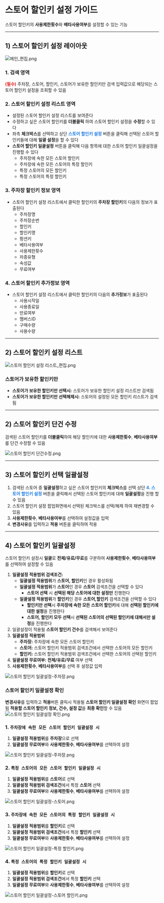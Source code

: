 # 스토어 할인키 설정 가이드
스토어 할인키의 **사용제한횟수**와 **베타사용여부**를 설정할 수 있는 기능


---


## 1) 스토어 할인키 설정 레이아웃
![메인_편집.png](img2/메인_편집.png)


### 1. 검색 영역
<span style="color:#e11d21">**(필수)**</span> 주차장, 스토어, 할인키, 스토어가 보유한 할인키만 검색 입력값으로 해당되는 스토어 할인키 설정을 조회할 수 있음


### 2. 스토어 할인키 설정 리스트 영역
- 설정된 스토어 할인키 설정 리스트를 보여준다
- 수정하고 싶은 스토어 할인키를 **더블클릭** 하여 스토어 할인키 설정을 **수정**할 수 있다
- 좌측 **체크박스**를 선택하고 상단 **<span style="color:#207de5">스토어 할인키 설정</span>** 버튼을 클릭해 선택된 스토어 할인키들에 대해 **일괄 설정**을 할 수 있다
- **스토어 할인키 일괄설정** 버튼을 클릭해 다음 항목에 대한 스토어 할인키 일괄설정을 진행할 수 있다
    - 주차장에 속한 모든 스토어 할인키
    - 주차장에 속한 모든 스토어의 특정 할인키
    - 특정 스토어의 모든 할인키
    - 특정 스토어의 특정 할인키


### 3. 주차장 할인키 정보 영역
- 스토어 할인키 설정 리스트에서 클릭한 할인키의 **주차장 할인키**의 다음의 정보가 표출된다
    - 주차장명
    - 주차장순번
    - 할인키
    - 할인키명
    - 펑션키
    - 베타사용여부
    - 사용제한횟수
    - 차종유형
    - 속성값
    - 무료여부


### 4. 스토어 할인키 추가정보 영역
- 스토어 할인키 설정 리스트에서 클릭한 할인키의 다음의 **추가정보**가 표출된다
    - 사용시작일
    - 사용종료일
    - 만료여부
    - 멤버스ID
    - 구매수량
    - 사용수량


---


## 2) 스토어 할인키 설정 리스트

![스토어 할인키 설정 리스트_편집.png](img2/스토어%20할인키%20설정%20리스트_편집.png)


### 스토어가 보유한 할인키만
- **스토어가 보유한 할인키만 선택시:** 스토어가 보유한 할인키 설정 리스트만 검색됨
- **스토어가 보유한 할인키만 선택해제시:** 스토어의 설정된 모든 할인키 리스트가 검색됨


---


## 2) 스토어 할인키 단건 수정 
검색된 스토어 할인키를 **더블클릭**하여 
해당 할인키에 대한 **사용제한횟수**, **베타사용여부**를 단건 수정할 수 있음

![스토어 할인키 단건수정.png](img2/스토어%20할인키%20단건수정.png)


---


## 3) 스토어 할인키 선택 일괄설정 
1. 검색된 스토어 중 **일괄설정**하고 싶은 스토어 할인키의 **체크박스**를 선택
    상단 **<span style="color:#207de5">4. 스토어 할인키 설정</span>** 버튼을 클릭해서 선택된 스토어 할인키에 대해 **일괄설정**을 진행 할 수 있음
2. 스토어 할인키 설정 팝업화면에서 선택된 체크박스를 선택/해제 하여 재변경할 수 있음
3. **사용제한횟수**, **베타사용여부**를 선택하여 설정값을 입력
4. **변경사유**를 입력하고 **적용** 버튼을 클릭하여 적용


---


## 4) 스토어 할인키 일괄설정
스토어 할인키 설정시 **일괄**로 **전체/유료/무료**를 구분하여 
**사용제한횟수**, **베타사용여부**를 선택하여 설정할 수 있음

1. **일괄설정 적용범위 검색조건:** 
    - **일괄설정 적용범위**가 **스토어, 할인키**인 경우 활성화됨
    - **일괄설정 적용범위**가 **스토어**인 경우 **스토어** 검색조건을 선택할 수 있다
      - **스토어 선택** 시 **선택된 해당 스토어에 대한 설정만** 진행한다
    - **일괄설정 적용범위**가 **할인키**인 경우 **스토어,할인키** 검색조건을 선택할 수 있다
      - **할인키만 선택**시 **주차장에 속한 모든 스토어 할인키**에 대해 **선택된 할인키에 대한 설정**을 진행한다
      - **스토어, 할인키 모두 선택**시 **선택된 스토어의 선택된 할인키에 대해서만 설정**을 진행한다
2. 일괄설정이 적용될 **스토어 할인키 건수**를 검색해서 보여준다
3. **일괄설정 적용범위**
    - **주차장:** 주차장에 속한 모든 스토어 할인키
    - **스토어:** 스토어 할인키 적용범위 검색조건에서 선택한 스토어의 모든 할인키
    - **할인키:** 스토어 할인키 적용범위 검색조건에서 선택한 스토어의 선택된 할인키
4. **일괄설정 무료여부:** **전체/유료/무료** 여부 선택
5. **사용제한횟수**, **베타사용여부**를 선택 후 설정값 입력

![스토어 할인키 일괄설정-주차장.png](img2/스토어%20할인키%20일괄설정-주차장메인.png)


### 스토어 할인키 일괄설정 확인
**변경사유**를 입력하고 **적용**버튼 클릭시 적용될 **스토어 할인키 일괄설정 확인** 화면이 팝업됨
**적용할 스토어 할인키 정보, 건수, 설정 값**을 **최종 확인**할 수 있음 
![스토어 할인키 일괄설정 확인.png](img2/스토어%20할인키%20일괄설정%20확인.png)


### 1. ```주차장에 속한 모든 스토어 할인키 일괄설정 시```
1. **일괄설정 적용범위**를 **주차장**으로 선택
2. **일괄설정 무료여부**와 **사용제한횟수**, **베타사용여부**를 선택하여 설정

![스토어 할인키 일괄설정-주차장.png](img2/스토어%20할인키%20일괄설정-주차장.png)


### 2. ```특정 스토어의 모든 스토어 할인키 일괄설정 시```
1. **일괄설정 적용범위**를 **스토어**로 선택
2. **일괄설정 적용범위 검색조건**에서 특정 **스토어** 선택
3. **일괄설정 무료여부**와 **사용제한횟수**, **베타사용여부**를 선택하여 설정

![스토어 할인키 일괄설정-스토어.png](img2/스토어%20할인키%20일괄설정-스토어.png)


### 3. ```주차장에 속한 모든 스토어의 특정 할인키 일괄설정 시```
1. **일괄설정 적용범위**를 **할인키**로 선택
2. **일괄설정 적용범위 검색조건**에서 특정 **할인키** 선택
3. **일괄설정 무료여부**와 **사용제한횟수**, **베타사용여부**를 선택하여 설정

![스토어 할인키 일괄설정-특정 할인키.png](img2/스토어%20할인키%20일괄설정-특정%20할인키.png)


### 4. ```특정 스토어의 특정 할인키 일괄설정 시```
1. **일괄설정 적용범위**를 **할인키**로 선택
2. **일괄설정 적용범위 검색조건**에서 특정 **할인키** 선택
3. **일괄설정 무료여부**와 **사용제한횟수**, **베타사용여부**를 선택하여 설정

![스토어 할인키 일괄설정-스토어 할인키.png](img2/스토어%20할인키%20일괄설정-스토어%20할인키.png)